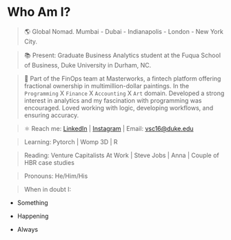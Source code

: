 # Who Am I?
> 🌎 Global Nomad. Mumbai - Dubai - Indianapolis - London - New York City.

> 📚 Present: Graduate Business Analytics student at the Fuqua School of Business, Duke University in Durham, NC.

> 🎨 Part of the FinOps team at Masterworks, a fintech platform offering fractional ownership in multimillion-dollar paintings. In the `Programming` X `Finance` X `Accounting` X `Art` domain. Developed a strong interest in analytics and my fascination with programming was encouraged. Loved working with logic, developing workflows, and ensuring accuracy.

> ⚛ Reach me: [LinkedIn](https://www.linkedin.com/in/vardhanchulani/) | [Instagram](https://www.instagram.com/vardhan.chulani/) | Email: vsc16@duke.edu

> Learning: Pytorch | Womp 3D | R

> Reading: Venture Capitalists At Work | Steve Jobs | Anna | Couple of HBR case studies

> Pronouns: He/Him/His

> When in doubt I:
- Something
* Happening
+ Always 


